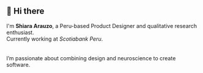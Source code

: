 ## 👋 Hi there  
I'm **Shiara Arauzo**, a Peru-based Product Designer and qualitative research enthusiast.  
Currently working at _Scotiabank Peru_.  
<br>  
I’m passionate about combining design and neuroscience to create software.

<!--
**shiarauzo/shiarauzo** is a ✨ _special_ ✨ repository because its `README.md` (this file) appears on your GitHub profile.

Here are some ideas to get you started:

- 🔭 I’m currently working on ...
- 🌱 I’m currently learning ...
- 👯 I’m looking to collaborate on ...
- 🤔 I’m looking for help with ...
- 💬 Ask me about ...
- 📫 How to reach me: ...
- 😄 Pronouns: ...
- ⚡ Fun fact: ...
-->
